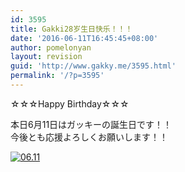 ```yaml
---
id: 3595
title: Gakki28岁生日快乐！！！
date: '2016-06-11T16:45:45+08:00'
author: pomelonyan
layout: revision
guid: 'http://www.gakky.me/3595.html'
permalink: '/?p=3595'
---
```


☆☆☆Happy Birthday☆☆☆

本日6月11日はガッキーの誕生日です！！  
今後とも応援よろしくお願いします！！

[![06.11](http://www.yui-aragaki.org/wp-content/uploads/2016/06/06.11.jpg)](http://www.yui-aragaki.org/wp-content/uploads/2016/06/06.11.jpg)